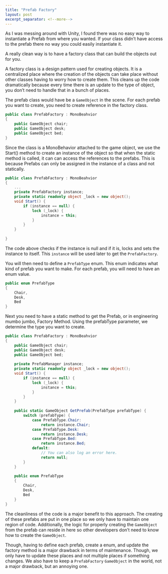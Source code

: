 ```yaml
---
title: "Prefab Factory"
layout: post
excerpt_separator: <!--more-->
---
```

As I was messing around with Unity, I found there was no easy way to instantiate a Prefab from where you wanted. If your class didn’t have access to the prefab there no way you could easily instantiate it.

<!--more-->

A really clean way is to have a factory class that can build the objects out for you.

A factory class is a design pattern used for creating objects. It is a centralized place where the creation of the objects can take place without other classes having to worry how to create them. This cleans up the code dramatically because every time there is an update to the type of object, you don’t need to handle that in a bunch of places.

The prefab class would have be a `GameObject` in the scene. For each prefab you want to create, you need to create reference in the factory class.

```C#
public class PrefabFactory : MonoBeahvior 
{
    public GameObject chair;
    public GameObject desk;
    public GameObject bed;
}
```

Since the class is a MonoBehavior attached to the game object, we use the Start() method to create an instance of the object so that when the static method is called, it can can access the references to the prefabs. This is because Prefabs can only be assigned in the instance of a class and not statically. 

```C#
public class PrefabFactory : MonoBeahvior 
{
    ...
    private PrefabFactory instance;
    private static readonly object _lock = new object();
    void Start() {
        if (instance == null) {
            lock (_lock) {
                instance = this;
            }
        }
    }
    
}
```

The code above checks if the instance is null and if it is, locks and sets the instance to itself. This `instance` will be used later to get the `PrefabFactory`.

You will then need to define a `PrefabType` enum. This enum indicates what kind of prefab you want to make. For each prefab, you will need to have an enum value.

```C#
public enum PrefabType 
{
    Chair,
    Desk,
    Bed
}
```

Next you need to have a static method to get the Prefab, or in engineering mumbo jumbo, Factory Method. Using the prefabType parameter, we determine the type you want to create.
```C#
public class PrefabFactory : MonoBeahvior 
{
    public GameObject chair;
    public GameObject desk;
    public GameObject bed;
    
    private PrefabManager instance;
    private static readonly object _lock = new object();
    void Start() {
        if (instance == null) {
            lock (_lock) {
                instance = this;
            }
        }
    }
    
    public static GameObject GetPrefab(PrefabType prefabType) {
        switch (prefabType) {
            case PrefabType.Chair:
                return instance.Chair;
            case PrefabType.Desk:
                return instance.Desk;
            case PrefabType.Bed:
                return instance.Bed;
            default:
                // You can also log an error here.
                return null;
        }
    }
    
    public enum PrefabType 
    {
        Chair,
        Desk,
        Bed
    }
}
```
The cleanliness of the code is a major benefit to this approach. The creating of these prefabs are put in one place so we only have to maintain one region of code. Additionally, the logic for properly creating the `GameObject` from the prefab can reside in here so other developers don’t need to know how to create the `GameObject`.

Though, having to define each prefab, create a enum, and update the factory method is a major drawback in terms of maintenance. Though, we only have to update these places and not multiple places if something changes. We also have to keep a `PrefabFactory` `GameObject` in the world, not a major drawback, but an annoying one.
